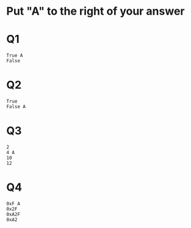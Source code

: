 # Put "A" to the right of your answer

# Q1
    True A
    False

# Q2
    True
    False A

# Q3
    2
    4 A
    10
    12

# Q4
    0xF A
    0x2F
    0xA2F
    0xA2